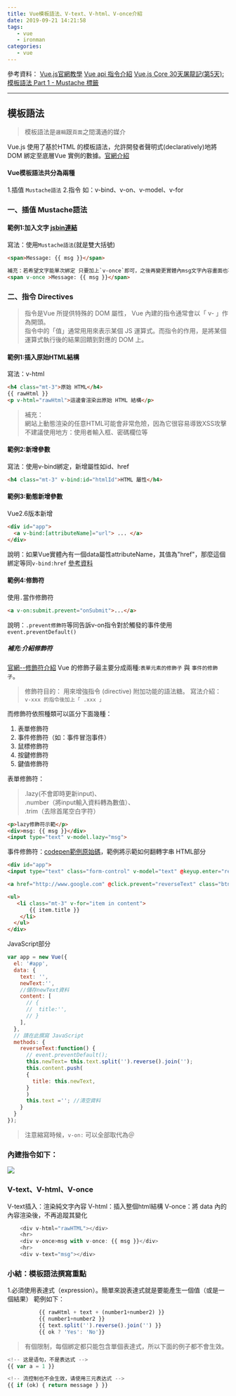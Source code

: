 ```yaml
---
title: Vue模板語法、V-text、V-html、V-once介紹
date: 2019-09-21 14:21:58
tags:
   - vue
   - ironman
categories:
   - vue 
---
```

參考資料：
[Vue.js官網教學](https://cn.vuejs.org/v2/guide/index.html#)
[Vue api 指令介紹](https://cn.vuejs.org/v2/api/#%E6%8C%87%E4%BB%A4)
[Vue.js Core 30天屠龍記(第5天): 模板語法 Part 1 - Mustache 標籤](https://ithelp.ithome.com.tw/articles/10202967)
<!-- more -->
- - - -
## 模板語法
> 模板語法是`邏輯`跟`頁面`之間溝通的媒介

Vue.js 使用了基於HTML 的模板語法，允許開發者聲明式(declaratively)地將DOM 綁定至底層Vue 實例的數據。[官網介紹](https://cn.vuejs.org/v2/guide/syntax.html#%E6%8C%87%E4%BB%A4)
#### Vue模板語法共分為兩種
1.插值 `Mustache語法`
2.指令 如：v-bind、v-on、v-model、v-for

### 一、插值 Mustache語法
#### 範例1:加入文字  [jsbin連結](https://jsbin.com/pejuqujasa/1/edit?html,js,output)
寫法：使用`Mustache語法`(就是雙大括號)
```html
<span>Message: {{ msg }}</span>

補充：若希望文字能單次綁定 只要加上`v-once`即可，之後再變更實體內msg文字內容畫面也不會改變
<span v-once >Message: {{ msg }}</span>
```

### 二、指令 Directives
> 指令是Vue 所提供特殊的 DOM 屬性， Vue 內建的指令通常會以「 v- 」作為開頭。  
> 指令中的「值」通常⽤用來表⽰某個 JS 運算式。而指令的作用，是將某個運算式執⾏後的結果回饋到對應的 DOM 上。 
#### 範例1:插入原始HTML結構
寫法：v-html
```html
<h4 class="mt-3">原始 HTML</h4>
{{ rawHtml }}
<p v-html="rawHtml">這邊會渲染出原始 HTML 結構</p>
```
> 補充：  
> 網站上動態渲染的任意HTML可能會非常危險，因為它很容易導致XSS攻擊  
> 不建議使用地方：使用者輸入框、密碼欄位等  
#### 範例2:新增參數
寫法：使用v-bind綁定，新增屬性如id、href
```html
<h4 class="mt-3" v-bind:id="htmlId">HTML 屬性</h4>
```
#### 範例3:動態新增參數 
Vue2.6版本新增 
```html
<div id="app">
  <a v-bind:[attributeName]="url"> ... </a>
</div>
```
說明：如果Vue實體內有一個data屬性attributeName，其值為"href"，那麼這個綁定等同`v-bind:href` [參考資料](https://openbox.pt/vuejs/vue-js-2-6-dynamic-directive-arguments/)
#### 範例4:修飾符 
使用`.`當作修飾符
```html
<a v-on:submit.prevent="onSubmit">...</a>
```
說明：`.prevent修飾符`等同告訴v-on指令對於觸發的事件使用`event.preventDefault()`

##### 補充:介紹修飾符
[ 官網--修飾符介紹](https://cn.vuejs.org/v2/guide/events.html)
Vue 的修飾⼦最主要分成兩種:`表單元素的修飾⼦` 與 `事件的修飾⼦`。
> 修飾符目的：
> 用來增強指令 (directive) 附加功能的語法糖。
> 寫法介紹：` v-xxx 的指令後加上「 .xxx 」`

而修飾符依照種類可以區分下面幾種：
1. 表單修飾符
2. 事件修飾符（如：事件冒泡事件）
3. 鼠標修飾符
4. 按鍵修飾符
5. 鍵值修飾符

表單修飾符：  
> .lazy(不會即時更新input)、  
> .number（將input輸入資料轉為數值）、  
> .trim（去除首尾空白字符）  
```html
<p>lazy修飾符示範</p>
<div>msg: {{ msg }}</div>
<input type="text" v-model.lazy="msg">
```

事件修飾符：[codepen範例原始碼](https://codepen.io/chunwen/pen/bXgqaB?editors=1010)，範例將示範如何翻轉字串
HTML部分
```html
<div id="app">
<input type="text" class="form-control" v-model="text" @keyup.enter="reverseText">

<a href="http://www.google.com" @click.prevent="reverseText" class="btn btn-primary mt-1">反轉字串</a>

<ul>
   <li class="mt-3" v-for="item in content">
       {{ item.title }}
    </li>
  </ul>
</div>
```
JavaScript部分
```javascript
var app = new Vue({
  el: '#app',
  data: {
    text: '',
    newText:'',
    //儲存newText資料
    content: [
      // {
      //  title:'', 
      // }
    ],
  },
  // 請在此撰寫 JavaScript
  methods: {
    reverseText:function() {
      // event.preventDefault();
      this.newText= this.text.split('').reverse().join('');
      this.content.push(
      {
        title: this.newText,
      }
      )
      this.text =''; //清空資料
    }
  }
});

```
> 注意縮寫時候，`v-on:` 可以全部取代為＠ 


### 內建指令如下：
![](https://i.imgur.com/q51LoQ1.png)

### V-text、V-html、V-once
V-text插入：渲染純文字內容
V-html：插入整個html結構
V-once：將 data 內的內容渲染後，不再追蹤其變化
```javascript
    <div v-html="rawHTML"></div>
    <hr>
    <div v-once>msg with v-once: {{ msg }}</div>
    <hr>
    <div v-text="msg"></div>
```

### 小結：模板語法撰寫重點
1.必須使用表達式（expression）。簡單來說表達式就是要能產生一個值（或是一個結果）
範例如下：
```javascript
          {{ rawHtml + text + (number1+number2) }}
          {{ number1+number2 }}
          {{ text.split('').reverse().join('') }}
          {{ ok ? 'Yes': 'No'}}
```
> 有個限制，每個綁定都只能包含單個表達式，所以下面的例子都不會生效。  
```javascript
<!-- 这是语句，不是表达式 -->
{{ var a = 1 }}

<!-- 流控制也不会生效，请使用三元表达式 -->
{{ if (ok) { return message } }}
```




